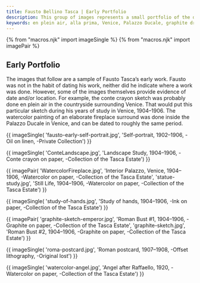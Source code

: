 ```yaml
---
title: Fausto Bellino Tasca | Early Portfolio
description: This group of images represents a small portfolio of the drawings, paintings, and sketches which Fausto Tasca completed during his early career. Fausto’s early works show his enormous potential.
keywords: en plein air, alla prima, Venice, Palazzo Ducale, graphite drawing, oil painting, watercolor painting
---
```

{% from "macros.njk" import imageSingle %}
{% from "macros.njk" import imagePair %}

## Early Portfolio

The images that follow are a sample of Fausto Tasca’s early work. Fausto was not in the habit of dating his work, neither did he indicate where a work was done. However, some of the images themselves provide evidence of date and/or location. For example, the conte crayon sketch was probably done <span class="ital">en plein air</span> in the countryside surrounding Venice. That would put this particular sketch during his years of study in Venice, 1904&#8211;1906. The watercolor painting of an elaborate fireplace surround was done inside the Palazzo Ducale in Venice, and can be dated to roughly the same period.

{{ imageSingle(
'fausto-early-self-portrait.jpg',
'Self-portrait, 1902&#8211;1906, -Oil on linen, -Private Collection')
}}

{{ imageSingle(
'ConteLandscape.jpg',
'Landscape Study, 1904&#8211;1906, -Conte crayon on paper, -Collection of the Tasca Estate')
}}

{{ imagePair(
'WatercolorFireplace.jpg',
'Interior Palazzo, Venice, 1904&#8211;1906, -Watercolor on paper, -Collection of the Tasca Estate',
'statue-study.jpg',
'Still Life, 1904&#8211;1906, -Watercolor on paper, -Collection of the Tasca Estate')
}}

{{ imageSingle(
'study-of-hands.jpg',
'Study of hands, 1904&#8211;1906, -Ink on paper, -Collection of the Tasca Estate')
}}

{{ imagePair(
'graphite-sketch-emperor.jpg',
'Roman Bust #1, 1904&#8211;1906, -Graphite on paper, -Collection of the Tasca Estate',
'graphite-sketch.jpg',
'Roman Bust #2, 1904&#8211;1906, -Graphite on paper, -Collection of the Tasca Estate')
}}

{{ imageSingle(
'roma-postcard.jpg',
'Roman postcard, 1907&#8211;1908, -Offset lithography, -Original lost')
}}

{{ imageSingle(
'watercolor-angel.jpg',
'Angel after Raffaello, 1920, -Watercolor on paper, -Collection of the Tasca Estate')
}}
